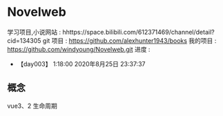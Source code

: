 # Novelweb
学习项目,小说网站 : hhttps://space.bilibili.com/612371469/channel/detail?cid=134305
git 项目 : https://github.com/alexhunter1943/books 
我的项目 : https://github.com/windyoung/Novelweb.git
进度 :
- 【day003】 1:18:00 2020年8月25日 23:37:37
## 概念 
vue3、2 生命周期 